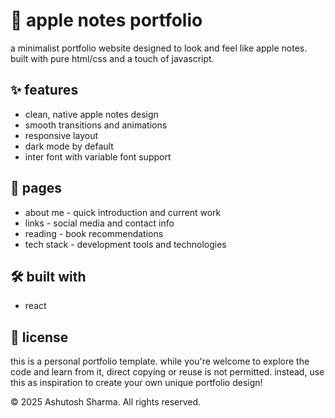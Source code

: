 # 📝 apple notes portfolio

a minimalist portfolio website designed to look and feel like apple notes. built with pure html/css and a touch of javascript.

## ✨ features

- clean, native apple notes design
- smooth transitions and animations
- responsive layout
- dark mode by default
- inter font with variable font support

## 🚀 pages

- about me - quick introduction and current work
- links - social media and contact info
- reading - book recommendations
- tech stack - development tools and technologies

## 🛠️ built with

- react


## 📄 license

this is a personal portfolio template. while you're welcome to explore the code and learn from it, direct copying or reuse is not permitted. instead, use this as inspiration to create your own unique portfolio design! 

© 2025 Ashutosh Sharma. All rights reserved.
